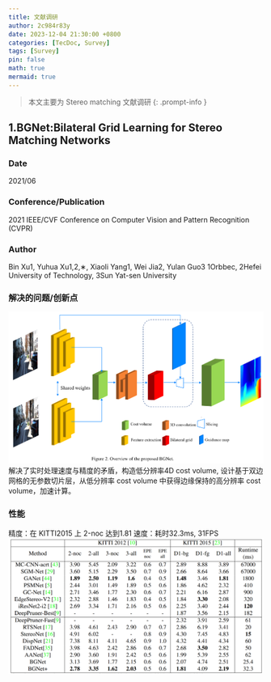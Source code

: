 ```yaml
---
title: 文献调研
author: 2c984r83y
date: 2023-12-04 21:30:00 +0800
categories: [TecDoc, Survey]
tags: [Survey]
pin: false
math: true
mermaid: true
---
```

> 本文主要为 Stereo matching 文献调研
{: .prompt-info }

## 1.BGNet:Bilateral Grid Learning for Stereo Matching Networks

### Date

2021/06

### Conference/Publication

2021 IEEE/CVF Conference on Computer Vision and Pattern Recognition (CVPR)

### Author

Bin Xu1, Yuhua Xu1,2,∗, Xiaoli Yang1, Wei Jia2, Yulan Guo3
1Orbbec, 2Hefei University of Technology, 3Sun Yat-sen University

### 解决的问题/创新点
![20231204220145](https://raw.githubusercontent.com/2c984r83y/2c984r83y.github.io/master/images/20231204220145.png)
解决了实时处理速度与精度的矛盾，构造低分辨率4D cost volume, 设计基于双边网格的无参数切片层，从低分辨率 cost volume 中获得边缘保持的高分辨率 cost volume，加速计算。

### 性能
精度：在 KITTI2015 上 2-noc 达到1.81
速度：耗时32.3ms, 31FPS
![20231204215203](https://raw.githubusercontent.com/2c984r83y/2c984r83y.github.io/master/images/20231204215203.png)
